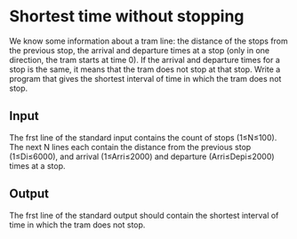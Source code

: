 
# Shortest time without stopping

We know some information about a tram line: the distance of the stops from the previous stop, the arrival and departure times at a stop (only in one direction, the tram starts at time 0). If the arrival and departure times for a stop is the same, it means that the tram does not stop at that stop.
Write a program that gives the shortest interval of time in which the tram does not stop.

## Input
The frst line of the standard input contains the count of stops (1≤N≤100). The next N lines each contain the distance from the previous stop (1≤Di≤6000), and arrival (1≤Arri≤2000) and departure (Arri≤Depi≤2000) times at a stop.

## Output
The frst line of the standard output should contain the shortest interval of time in which the tram does not stop.